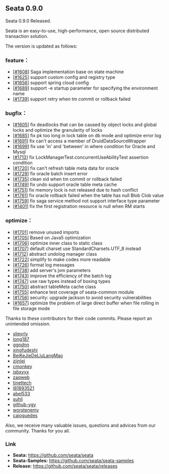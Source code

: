 ## Seata 0.9.0

Seata 0.9.0 Released.

Seata is an easy-to-use, high-performance, open source distributed transaction solution.

The version is updated as follows:

### feature：
- [[#1608](https://github.com/seata/seata/pull/1608)] Saga implementation base on state machine
- [[#1625](https://github.com/seata/seata/pull/1625)] support custom config and registry type
- [[#1656](https://github.com/seata/seata/pull/1656)] support spring cloud config
- [[#1689](https://github.com/seata/seata/pull/1689)] support -e startup parameter for specifying the environment name
- [[#1739](https://github.com/seata/seata/pull/1739)] support retry when tm commit or rollback failed


### bugfix：
- [[#1605](https://github.com/seata/seata/pull/1605)] fix deadlocks that can be caused by object locks and global locks and optimize the granularity of locks
- [[#1685](https://github.com/seata/seata/pull/1685)] fix pk too long in lock table on db mode and optimize error log
- [[#1691](https://github.com/seata/seata/pull/1691)] fix can't access a member of DruidDataSourceWrapper
- [[#1699](https://github.com/seata/seata/pull/1699)] fix use 'in' and 'between' in where condition for Oracle and Mysql
- [[#1713](https://github.com/seata/seata/pull/1713)] fix LockManagerTest.concurrentUseAbilityTest assertion condition
- [[#1720](https://github.com/seata/seata/pull/1720)] fix can't refresh table meta data for oracle
- [[#1729](https://github.com/seata/seata/pull/1729)] fix oracle batch insert error
- [[#1735](https://github.com/seata/seata/pull/1735)] clean xid when tm commit or rollback failed
- [[#1749](https://github.com/seata/seata/pull/1749)] fix undo support oracle table meta cache
- [[#1751](https://github.com/seata/seata/pull/1751)] fix memory lock is not released due to hash conflict
- [[#1761](https://github.com/seata/seata/pull/1761)] fix oracle rollback failed when the table has null Blob Clob value
- [[#1759](https://github.com/seata/seata/pull/1759)] fix saga service method not support interface type parameter
- [[#1401](https://github.com/seata/seata/pull/1401)] fix the first registration resource is null when RM starts




### optimize： 
- [[#1701](https://github.com/seata/seata/pull/1701)] remove unused imports
- [[#1705](https://github.com/seata/seata/pull/1705)] Based on Java5 optimization 
- [[#1706](https://github.com/seata/seata/pull/1706)] optimize inner class to static class
- [[#1707](https://github.com/seata/seata/pull/1707)] default charset use StandardCharsets.UTF_8 instead
- [[#1712](https://github.com/seata/seata/pull/1712)] abstract undolog manager class
- [[#1722](https://github.com/seata/seata/pull/1722)] simplify to make codes more readable
- [[#1726](https://github.com/seata/seata/pull/1726)] format log messages
- [[#1738](https://github.com/seata/seata/pull/1738)] add server's jvm parameters
- [[#1743](https://github.com/seata/seata/pull/1743)] improve the efficiency of the batch log
- [[#1747](https://github.com/seata/seata/pull/1747)] use raw types instead of boxing types
- [[#1750](https://github.com/seata/seata/pull/1750)] abstract tableMeta cache class
- [[#1755](https://github.com/seata/seata/pull/1755)] enhance test coverage of seata-common module
- [[#1756](https://github.com/seata/seata/pull/1756)] security: upgrade jackson to avoid security vulnerabilities
- [[#1657](https://github.com/seata/seata/pull/1657)] optimize the problem of large direct buffer when file rolling in file storage mode



Thanks to these contributors for their code commits. Please report an unintended omission.  

- [slievrly](https://github.com/slievrly)
- [long187](https://github.com/long187)
- [ggndnn](https://github.com/ggndnn)
- [xingfudeshi](https://github.com/xingfudeshi)
- [BeiKeJieDeLiuLangMao](https://github.com/BeiKeJieDeLiuLangMao)
- [zjinlei](https://github.com/zjinlei)
- [cmonkey](https://github.com/cmonkey)
- [jsbxyyx](https://github.com/jsbxyyx)
- [zaqweb](https://github.com/zaqweb)
- [tjnettech](https://github.com/tjnettech)
- [l81893521](https://github.com/l81893521)
- [abel533](https://github.com/abel533)
- [suhli](https://github.com/suhli)
- [github-ygy](https://github.com/github-ygy)
- [worstenemy](https://github.com/worstenemy)
- [caioguedes](https://github.com/caioguedes)

Also, we receive many valuable issues, questions and advices from our community. Thanks for you all.

### Link
- **Seata:** https://github.com/seata/seata  
- **Seata-Samples:** https://github.com/seata/seata-samples   
- **Release:** https://github.com/seata/seata/releases
